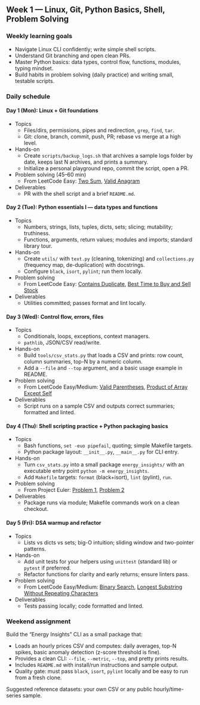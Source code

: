 ## Week 1 — Linux, Git, Python Basics, Shell, Problem Solving

### Weekly learning goals
- Navigate Linux CLI confidently; write simple shell scripts.
- Understand Git branching and open clean PRs.
- Master Python basics: data types, control flow, functions, modules, typing mindset.
- Build habits in problem solving (daily practice) and writing small, testable scripts.

### Daily schedule

#### Day 1 (Mon): Linux + Git foundations
- Topics
  - Files/dirs, permissions, pipes and redirection, `grep`, `find`, `tar`.
  - Git: clone, branch, commit, push, PR; rebase vs merge at a high level.
- Hands-on
  - Create `scripts/backup_logs.sh` that archives a sample logs folder by date, keeps last N archives, and prints a summary.
  - Initialize a personal playground repo, commit the script, open a PR.
- Problem solving (45–60 min)
  - From LeetCode Easy: [Two Sum](https://leetcode.com/problems/two-sum/), [Valid Anagram](https://leetcode.com/problems/valid-anagram/)
- Deliverables
  - PR with the shell script and a brief `README.md`.

#### Day 2 (Tue): Python essentials I — data types and functions
- Topics
  - Numbers, strings, lists, tuples, dicts, sets; slicing; mutability; truthiness.
  - Functions, arguments, return values; modules and imports; standard library tour.
- Hands-on
  - Create `utils/` with `text.py` (cleaning, tokenizing) and `collections.py` (frequency map, de-duplication) with docstrings.
  - Configure `black`, `isort`, `pylint`; run them locally.
- Problem solving
  - From LeetCode Easy: [Contains Duplicate](https://leetcode.com/problems/contains-duplicate/), [Best Time to Buy and Sell Stock](https://leetcode.com/problems/best-time-to-buy-and-sell-stock/)
- Deliverables
  - Utilities committed; passes format and lint locally.

#### Day 3 (Wed): Control flow, errors, files
- Topics
  - Conditionals, loops, exceptions, context managers.
  - `pathlib`, JSON/CSV read/write.
- Hands-on
  - Build `tools/csv_stats.py` that loads a CSV and prints: row count, column summaries, top-N by a numeric column.
  - Add a `--file` and `--top` argument, and a basic usage example in README.
- Problem solving
  - From LeetCode Easy/Medium: [Valid Parentheses](https://leetcode.com/problems/valid-parentheses/), [Product of Array Except Self](https://leetcode.com/problems/product-of-array-except-self/)
- Deliverables
  - Script runs on a sample CSV and outputs correct summaries; formatted and linted.

#### Day 4 (Thu): Shell scripting practice + Python packaging basics
- Topics
  - Bash functions, `set -euo pipefail`, quoting; simple Makefile targets.
  - Python package layout: `__init__.py`, `__main__.py` for CLI entry.
- Hands-on
  - Turn `csv_stats.py` into a small package `energy_insights/` with an executable entry point `python -m energy_insights`.
  - Add `Makefile` targets: `format` (black+isort), `lint` (pylint), `run`.
- Problem solving
  - From Project Euler: [Problem 1](https://projecteuler.net/problem=1), [Problem 2](https://projecteuler.net/problem=2)
- Deliverables
  - Package runs via module; Makefile commands work on a clean checkout.

#### Day 5 (Fri): DSA warmup and refactor
- Topics
  - Lists vs dicts vs sets; big-O intuition; sliding window and two-pointer patterns.
- Hands-on
  - Add unit tests for your helpers using `unittest` (standard lib) or `pytest` if preferred.
  - Refactor functions for clarity and early returns; ensure linters pass.
- Problem solving
  - From LeetCode Easy/Medium: [Binary Search](https://leetcode.com/problems/binary-search/), [Longest Substring Without Repeating Characters](https://leetcode.com/problems/longest-substring-without-repeating-characters/)
- Deliverables
  - Tests passing locally; code formatted and linted.

### Weekend assignment
Build the “Energy Insights” CLI as a small package that:
- Loads an hourly prices CSV and computes: daily averages, top-N spikes, basic anomaly detection (z-score threshold is fine).
- Provides a clean CLI: `--file`, `--metric`, `--top`, and pretty prints results.
- Includes `README.md` with install/run instructions and sample output.
- Quality gate: must pass `black`, `isort`, `pylint` locally and be easy to run from a fresh clone.

Suggested reference datasets: your own CSV or any public hourly/time-series sample.


